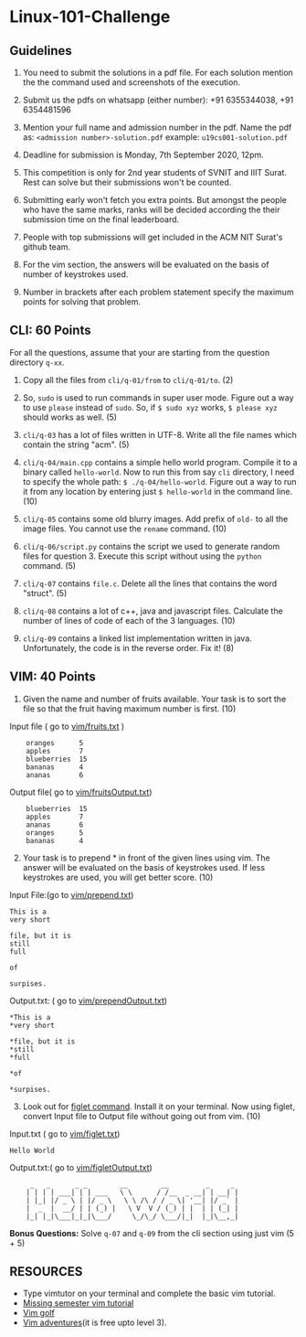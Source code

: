 
# Linux-101-Challenge

## Guidelines
1. You need to submit the solutions in a pdf file. For each solution mention the the command used and screenshots of the execution.

2. Submit us the pdfs on whatsapp (either number): +91 6355344038, +91 6354481596

4. Mention your full name and admission number in the pdf. Name the pdf as: `<admission number>-solution.pdf` example: `u19cs001-solution.pdf`

3. Deadline for submission is Monday, 7th September 2020, 12pm.

4. This competition is only for 2nd year students of SVNIT and IIIT Surat. Rest can solve but their submissions won't be counted.

5. Submitting early won't fetch you extra points. But amongst the people who have the same marks, ranks will be decided according the their submission time on the final leaderboard.

6. People with top submissions will get included in the ACM NIT Surat's github team.

7. For the vim section, the answers will be evaluated on the basis of number of keystrokes used.

8. Number in brackets after each problem statement specify the maximum points for solving that problem.

## CLI: 60 Points
For all the questions, assume that your are starting from the question directory `q-xx`.

1. Copy all the files from `cli/q-01/from` to `cli/q-01/to`. (2)

2. So, `sudo` is used to run commands in super user mode. Figure out a way to use `please` instead of `sudo`. So, if `$ sudo xyz` works, `$ please xyz` should works as well. (5)

3. `cli/q-03` has a lot of files written in UTF-8. Write all the file names which contain the string "acm". (5)

4. `cli/q-04/main.cpp` contains a simple hello world program. Compile it to a binary called `hello-world`. Now to run this from say `cli` directory, I need to specify the whole path: `$ ./q-04/hello-world`. Figure out a way to run it from any location by entering just `$ hello-world` in the command line. (10)

5. `cli/q-05` contains some old blurry images. Add prefix of `old-` to all the image files. You cannot use the `rename` command. (10)

6. `cli/q-06/script.py` contains the script we used to generate random files for question 3. Execute this script without using the `python` command. (5)

7. `cli/q-07` contains `file.c`. Delete all the lines that contains the word "struct". (5)

8. `cli/q-08` contains a lot of c++, java and javascript files. Calculate the number of lines of code of each of the 3 languages. (10)

9. `cli/q-09` contains a linked list implementation written in java. Unfortunately, the code is in the reverse order. Fix it! (8)

## VIM: 40 Points

1. Given the name and number of fruits available. Your task is to sort the file so that the fruit having maximum number is first. (10)

Input file ( go to [vim/fruits.txt](https://github.com/acm-svnit/linux-101-challenge/blob/master/vim/fruits.txt) )

		oranges      5
		apples       7
		blueberries  15
		bananas      4
		ananas       6

Output file( go to [vim/fruitsOutput.txt](https://github.com/acm-svnit/linux-101-challenge/blob/master/vim/fruitsOutput.txt)) 

		
		blueberries  15
		apples       7
		ananas       6
		oranges      5
		bananas      4

2. Your task is to prepend * in front of the given lines using vim. The answer will be evaluated on the basis of keystrokes used. If less keystrokes are used, you will get better score. (10)

Input File:(go to [vim/prepend.txt](https://github.com/acm-svnit/linux-101-challenge/blob/master/vim/prepend.txt))

	This is a
	very short

	file, but it is
	still
	full

	of

	surpises.

Output.txt: ( go to [vim/prependOutput.txt](https://github.com/acm-svnit/linux-101-challenge/blob/master/vim/prependOutput.txt))

	*This is a
	*very short

	*file, but it is
	*still
	*full

	*of

	*surpises.

3. Look out for [figlet command](https://linux.die.net/man/6/figlet). Install it on your terminal. Now using figlet, convert Input file to Output file without going out from vim. (10)

Input.txt ( go to [vim/figlet.txt](https://github.com/acm-svnit/linux-101-challenge/blob/master/vim/figlet.txt))

	Hello World

Output.txt:( go to [vim/figletOutput.txt](https://github.com/acm-svnit/linux-101-challenge/blob/master/vim/figletOutput.txt))

		 _   _      _ _        __        __         _     _ 
		| | | | ___| | | ___   \ \      / /__  _ __| | __| |
		| |_| |/ _ \ | |/ _ \   \ \ /\ / / _ \| '__| |/ _` |
		|  _  |  __/ | | (_) |   \ V  V / (_) | |  | | (_| |
		|_| |_|\___|_|_|\___/     \_/\_/ \___/|_|  |_|\__,_|
		

**Bonus Questions:** Solve `q-07` and `q-09` from the cli section using just vim (5 + 5)

## RESOURCES

* Type vimtutor on your terminal and complete the basic vim tutorial.
* [Missing semester vim tutorial](https://missing.csail.mit.edu/2020/editors/)
* [Vim golf](http://www.vimgolf.com/)
* [Vim adventures](https://vim-adventures.com/)(it is free upto level 3).
